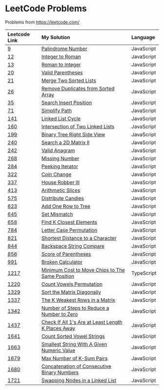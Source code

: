 # LeetCode Problems

Problems from https://leetcode.com/

<!--
| []() | [](./problems/.js) | JavaScript |
-->
| Leetcode Link | My Solution | Language |
| :--- | :--- | :--- |
| [9](https://leetcode.com/problems/palindrome-number) | [Palindrome Number](./problems/9.js) | JavaScript |
| [12](https://leetcode.com/problems/integer-to-roman) | [Integer to Roman](./problems/12.js) | JavaScript |
| [13](https://leetcode.com/problems/roman-to-integer) | [Roman to Integer](./problems/13.js) | JavaScript |
| [20](https://leetcode.com/problems/valid-parentheses/) | [Valid Parentheses](./problems/20.js) | JavaScript |
| [21](https://leetcode.com/problems/merge-two-sorted-lists) | [Merge Two Sorted Lists](./problems/21.js) | JavaScript |
| [26](https://leetcode.com/problems/remove-duplicates-from-sorted-array) | [Remove Duplicates from Sorted Array](./problems/26.js) | JavaScript |
| [35](https://leetcode.com/problems/search-insert-position/) | [Search Insert Position](./problems/35.js) | JavaScript |
| [71](https://leetcode.com/problems/simplify-path) | [Simplify Path](./problems/71.js) | JavaScript |
| [141](https://leetcode.com/problems/linked-list-cycle) | [Linked List Cycle](./problems/141.js) | JavaScript |
| [160](https://leetcode.com/problems/intersection-of-two-linked-lists) | [Intersection of Two Linked Lists](./problems/160.js) | JavaScript |
| [199](https://leetcode.com/problems/binary-tree-right-side-view) | [Binary Tree Right Side View](./problems/199.js) | JavaScript |
| [240](https://leetcode.com/problems/search-a-2d-matrix-ii/) | [Search a 2D Matrix II](./problems/240.js) | JavaScript |
| [242](https://leetcode.com/problems/valid-anagram) | [Valid Anagram](./problems/242.js) | JavaScript |
| [268](https://leetcode.com/problems/missing-number) | [Missing Number](./problems/268.js) | JavaScript |
| [284](https://leetcode.com/problems/peeking-iterator) | [Peeking Iterator](./problems/284.js) | JavaScript |
| [322](https://leetcode.com/problems/coin-change) | [Coin Change](./problems/322.js) | JavaScript |
| [337](https://leetcode.com/problems/house-robber-iii) | [House Robber III](./problems/337.js) | JavaScript |
| [413](https://leetcode.com/problems/arithmetic-slices) | [Arithmetic Slices](./problems/413.js) | JavaScript |
| [575](https://leetcode.com/problems/distribute-candies) | [Distribute Candies](./problems/575.js) | JavaScript |
| [623](https://leetcode.com/problems/add-one-row-to-tree) | [Add One Row to Tree](./problems/623.js) | JavaScript |
| [645](https://leetcode.com/problems/set-mismatch) | [Set Mismatch](./problems/645.js) | JavaScript |
| [658](https://leetcode.com/problems/find-k-closest-elements/) | [Find K Closest Elements](./problems/658.js) | JavaScript |
| [784](https://leetcode.com/problems/letter-case-permutation) | [Letter Case Permutation](./problems/784.js) | JavaScript |
| [821](https://leetcode.com/problems/shortest-distance-to-a-character) | [Shortest Distance to a Character](./problems/821.js) | JavaScript |
| [844](https://leetcode.com/problems/backspace-string-compare/) | [Backspace String Compare](./problems/844.js) | JavaScript |
| [856](https://leetcode.com/problems/score-of-parentheses/) | [Score of Parentheses](./problems/856.js) | JavaScript |
| [991](https://leetcode.com/problems/broken-calculator/) | [Broken Calculator](./problems/991.js) | JavaScript |
| [1217](https://leetcode.com/problems/minimum-cost-to-move-chips-to-the-same-position) | [Minimum Cost to Move Chips to The Same Position](./problems/1217.ts) | TypeScript |
| [1220](https://leetcode.com/problems/count-vowels-permutation/) | [Count Vowels Permutation](./problems/1220.js) | JavaScript |
| [1329](https://leetcode.com/problems/sort-the-matrix-diagonally) | [Sort the Matrix Diagonally](./problems/1329.js) | JavaScript |
| [1337](https://leetcode.com/problems/the-k-weakest-rows-in-a-matrix) | [The K Weakest Rows in a Matrix](./problems/1337.js) | JavaScript |
| [1342](https://leetcode.com/problems/number-of-steps-to-reduce-a-number-to-zero) | [Number of Steps to Reduce a Number to Zero](./problems/1342.js) | JavaScript |
| [1437](https://leetcode.com/problems/check-if-all-1s-are-at-least-length-k-places-away) | [Check If All 1's Are at Least Length K Places Away](./problems/1437.js) | JavaScript |
| [1641](https://leetcode.com/problems/count-sorted-vowel-strings) | [Count Sorted Vowel Strings](./problems/1641.js) | JavaScript |
| [1663](https://leetcode.com/problems/smallest-string-with-a-given-numeric-value) | [Smallest String With A Given Numeric Value](./problems/1663.js) | JavaScript |
| [1679](https://leetcode.com/problems/max-number-of-k-sum-pairs) | [Max Number of K-Sum Pairs](./problems/1679.js) | JavaScript |
| [1680](https://leetcode.com/problems/concatenation-of-consecutive-binary-numbers) | [Concatenation of Consecutive Binary Numbers](./problems/1680.js) | JavaScript |
| [1721](https://leetcode.com/problems/swapping-nodes-in-a-linked-list) | [Swapping Nodes in a Linked List](./problems/1721.js) | JavaScript |